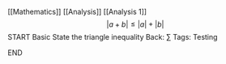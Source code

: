 [[Mathematics]] [[Analysis]] [[Analysis 1]]
$$
|a+b|\leq|a|+|b|
$$
START
Basic
State the triangle inequality
Back:
$\sum$
Tags: Testing
<!--ID: 1736019629883-->
END